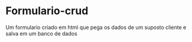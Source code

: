 # Formulario-crud
 Um formulario criado em html que pega os dados de um suposto cliente e  salva em um banco de dados
